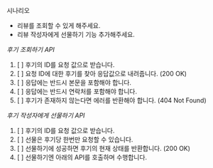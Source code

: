 시나리오
- 리뷰를 조회할 수 있게 해주세요.
- 리뷰 작성자에게 선물하기 기능 추가해주세요.

*후기 조회하기  API*

1. [ ] 후기의 ID를 요청 값으로 받습니다.
2. [ ] 요청 ID에 대한 후기를 찾아 응답값으로 내려줍니다. (200 OK)
3. [ ] 응답에는 반드시 본문을 포함해야 합니다.
4. [ ] 응답에는 반드시 연락처를 포함해야 합니다.
5. [ ] 후기가 존재하지 않는다면 에러를 반환해야 합니다. (404 Not Found)

*후기 작성자에게 선물하기 API*

1. [ ] 후기의 ID를 요청 값으로 받습니다.
2. [ ] 선물은 후기당 한번만 요청할 수 있습니다.
3. [ ] 선물하기에 성공하면 후기의 현재 상태를 반환합니다. (200 OK)
4. [ ] 선물하기엔 아래의 API를 호출하며 수행합니다.